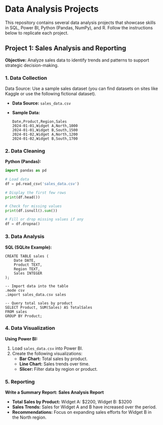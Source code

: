 # Data Analysis Projects

This repository contains several data analysis projects that showcase skills in SQL, Power BI, Python (Pandas, NumPy), and R. Follow the instructions below to replicate each project.

## Project 1: Sales Analysis and Reporting

**Objective:** Analyze sales data to identify trends and patterns to support strategic decision-making.

### 1. Data Collection

Data Source: Use a sample sales dataset (you can find datasets on sites like Kaggle or use the following fictional dataset).

- **Data Source:** `sales_data.csv`
- **Sample Data:**

    ```plaintext
    Date,Product,Region,Sales
    2024-01-01,Widget A,North,1000
    2024-01-01,Widget B,South,1500
    2024-01-02,Widget A,North,1200
    2024-01-02,Widget B,South,1700
    ```

### 2. Data Cleaning

**Python (Pandas):**

```python
import pandas as pd

# Load data
df = pd.read_csv('sales_data.csv')

# Display the first few rows
print(df.head())

# Check for missing values
print(df.isnull().sum())

# Fill or drop missing values if any
df = df.dropna()
```

### 3. Data Analysis
**SQL (SQLite Example):**

```-- Create a table
CREATE TABLE sales (
    Date DATE,
    Product TEXT,
    Region TEXT,
    Sales INTEGER
);

-- Import data into the table
.mode csv
.import sales_data.csv sales

-- Query total sales by product
SELECT Product, SUM(Sales) AS TotalSales
FROM sales
GROUP BY Product;
```

### 4. Data Visualization
**Using Power BI:**

1. Load `sales_data.csv` into Power BI.
2. Create the following visualizations:
   - **Bar Chart:** Total sales by product.
   - **Line Chart:** Sales trends over time.
   - **Slicer:** Filter data by region or product.

### 5. Reporting 
**Write a Summary Report:**
**Sales Analysis Report**

- **Total Sales by Product:** Widget A: $2200, Widget B: $3200
- **Sales Trends:** Sales for Widget A and B have increased over the period.
- **Recommendations:** Focus on expanding sales efforts for Widget B in the North region.
